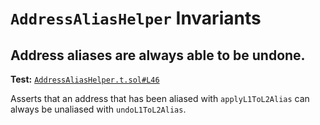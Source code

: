 # `AddressAliasHelper` Invariants

## Address aliases are always able to be undone.
**Test:** [`AddressAliasHelper.t.sol#L46`](../contracts/test/invariants/AddressAliasHelper.t.sol#L46)

Asserts that an address that has been aliased with `applyL1ToL2Alias` can always be unaliased with `undoL1ToL2Alias`. 